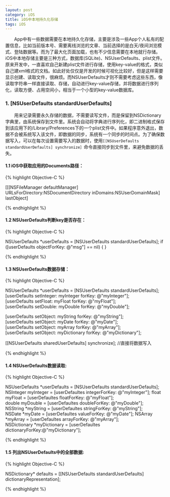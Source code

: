 ```yaml
---
layout: post
category: iOS
title: iOS中本地持久化存储
tags: iOS
---
```



&emsp;&emsp;App中有一些数据需要在本地持久化存储，主要是涉及一些App个人私有的配置信息，比如当前版本号、需要离线浏览的文章、当前选择的是白天/夜间浏览模式、登陆数据等。而为了最大化页面加载，也有不少信息需要在本地就行存储。iOS中本地存储主要是三种方式，数据库(SQLite)、NSUserDefaults、plist文件。原来开发中，一直喜欢自己新建plist文件进行存储，使用key-value的格式，类似自己建xml格式的文档。如此好处仅仅是开发的时候可视化比较好，但是这样需要显示创建、读取文件，很麻烦。而NSUserDefaults才则不需要考虑这些东西，像读取字符串一样直接读取、存储，自动进行key-value存储，并将数据进行序列化，读取方便、占用空间小，相当于一个小型的key-value数据库。

<!--more-->

### 1. [NSUserDefaults standardUserDefaults]

&emsp;&emsp;用来记录需要永久存储的数据，不需要读写文件，而是保留到NSDictionary字典里，由系统保存到文件里。系统会自动将字典进行序列化，即二进制格式保存到该应用下的/Library/Preferences下的一个plist文件中。如果程序意外退出，数据不会被系统写入该文件，即数据的同步，系统有一个同步的时间点。为了确保数据写入，可以在每次设置需要写入的数据时，使用`[[NSUserDefaults standardUserDefaults] synchronize］`命令直接同步到文件里，来避免数据的丢失。

#### 1.1 iOS中获取应用的Documents路径：

{% highlight Objective-C %}

[[[NSFileManager defaultManager] URLsForDirectory:NSDocumentDirectory inDomains:NSUserDomainMask] lastObject]

{% endhighlight %}

#### 1.2 NSUserDefaults判断key是否存在：

{% highlight Objective-C %}

NSUserDefaults *userDefaults = [NSUserDefaults standardUserDefaults];
if ([userDefaults objectForKey: @"msg"] == nil) {
}

{% endhighlight %}

#### 1.3 NSUserDefaults数据存储：

{% highlight Objective-C %}

NSUserDefaults *userDefaults = [NSUserDefaults standardUserDefaults];
[userDefaults setInteger: myInteger forKey: @"myInteger"];  
[userDefaults setFloat:   myFloat   forKey: @"myFloat"];  
[userDefaults setDouble:  myDouble  forKey: @"myDouble"];  
      
[userDefaults setObject:  myString     forKey: @"myString"];  
[userDefaults setObject:  myDate       forKey: @"myDate"];  
[userDefaults setObject:  myArray      forKey: @"myArray"];  
[userDefaults setObject:  myDictionary forKey: @"myDictionary"];  

[[NSUserDefaults sharedUserDefaults] synchronize]; //直接将数据写入

{% endhighlight %}

#### 1.4 NSUserDefaults数据读取:

{% highlight Objective-C %}

NSUserDefaults *userDefaults = [NSUserDefaults standardUserDefaults];
NSInteger myInteger = [userDefaultes integerForKey: @"myInteger"]; 
float myFloat       = [userDefaultes floatForKey:   @"myFloat"];  
double myDouble     = [userDefaultes doubleForKey:  @"myDouble"];  
NSString *myString  = [userDefaultes stringForKey:  @"myString"];  
NSDate *myDate      = [userDefaultes valueForKey:   @"myDate"]; 
NSArray *myArray    = [userDefaultes arrayForKey:   @"myArray"];  
NSDictionary *myDictionary = [userDefaultes dictionaryForKey:@"myDictionary"];  

{% endhighlight %}

#### 1.5 列出NSUserDefaults中的全部数据:

{% highlight Objective-C %}

NSDictionary* defaults = [[NSUserDefaults standardUserDefaults] dictionaryRepresentation];

{% endhighlight %}
